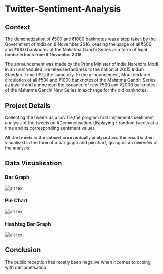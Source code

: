 # Twitter-Sentiment-Analysis

## Context

The demonetization of ₹500 and ₹1000 banknotes was a step taken by the Government of India on 8 November 2016, ceasing the usage of all ₹500 and ₹1000 banknotes of the Mahatma Gandhi Series as a form of legal tender in India from 9 November 2016.

The announcement was made by the Prime Minister of India Narendra Modi in an unscheduled live televised address to the nation at 20:15 Indian Standard Time (IST) the same day. In the announcement, Modi declared circulation of all ₹500 and ₹1000 banknotes of the Mahatma Gandhi Series as invalid and announced the issuance of new ₹500 and ₹2000 banknotes of the Mahatma Gandhi New Series in exchange for the old banknotes.


## Project Details

Collecting the tweets as a csv file,the program first implements sentiment analysis of the tweets on #Demonetisation, displaying 5 random tweets at a time and its corresponding sentiment values. 

All the tweets in the dataset are eventually analysed and the result is then visualised in the form of a bar graph and pie chart, giving us an overview of the analysis. 

## Data Visualisation 

### Bar Graph

![alt text](https://github.com/thecodearrow/Demonitization-Twitter-Sentiment-Analysis/blob/master/bar.png)

### Pie Chart 

![alt text](https://github.com/thecodearrow/Demonitization-Twitter-Sentiment-Analysis/blob/master/pie.png)

### Hashtag Bar Graph
![alt text](https://github.com/thecodearrow/Demonitization-Twitter-Sentiment-Analysis/blob/master/Hashtag%20Bar%20Graph.png)

## Conclusion 

The public reception has mostly been negative when it comes to coping with demonetisation. 

